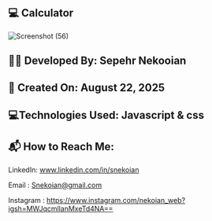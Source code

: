 ## 💻 Calculator

![Screenshot (56)](https://github.com/user-attachments/assets/b281c094-bb1a-4c96-91fb-f4bffa9acdbf)


## 👨‍💻 Developed By: Sepehr Nekooian

## 📅 Created On: August 22, 2025

## 💻Technologies Used: Javascript & css

## 📬 How to Reach Me:

LinkedIn: www.linkedin.com/in/snekoian

Email : Snekoian@gmail.com

Instagram : https://www.instagram.com/nekoian_web?igsh=MWJqcmllanMxeTd4NA==
